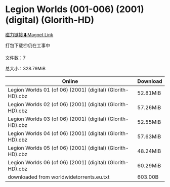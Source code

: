 # Legion Worlds (001-006) (2001) (digital) (Glorith-HD)

[磁力链接⬇Magnet Link](magnet:?xt=urn:btih:291c6335aaaa4ede001014f91af2231fbd989391&dn=Legion%20Worlds%20%28001-006%29%20%282001%29%20%28digital%29%20%28Glorith-HD%29)

打包下载📦仍在工事中

文件数：7

总大小：328.79MiB

Online | Download
--- | ---
Legion Worlds 01 (of 06) (2001) (digital) (Glorith-HD).cbz | 52.81MiB
Legion Worlds 02 (of 06) (2001) (digital) (Glorith-HD).cbz | 57.26MiB
Legion Worlds 03 (of 06) (2001) (digital) (Glorith-HD).cbz | 52.55MiB
Legion Worlds 04 (of 06) (2001) (digital) (Glorith-HD).cbz | 57.63MiB
Legion Worlds 05 (of 06) (2001) (digital) (Glorith-HD).cbz | 48.24MiB
Legion Worlds 06 (of 06) (2001) (digital) (Glorith-HD).cbz | 60.29MiB
downloaded from worldwidetorrents.eu.txt | 603.00B